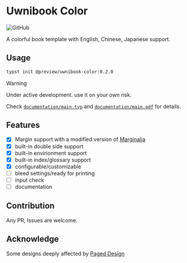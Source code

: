 # Uwnibook Color
![GitHub](https://img.shields.io/badge/github-%23121011.svg?style=for-the-badge&logo=github&logoColor=white)

A colorful book template with English, Chinese, Japanese support.

## Usage
```sh
typst init @preview/uwnibook-color:0.2.0
```
> [!WARNING]
> Under active development. use it on your own risk.

Check [`documentation/main.typ`](https://github.com/uwni/uwnibook-color/blob/main/documentation/main.typ) and [`documentation/main.pdf`](https://github.com/uwni/uwnibook-color/blob/main/documentation/main.pdf) for details.

## Features
- [x] Margin support with a modified version of [Marginalia](https://github.com/nleanba/typst-marginalia)
- [x] built-in double side support
- [x] built-in envirionment support
- [x] built-in index/glossary support
- [x] configurable/customizable
- [ ] bleed settings/ready for printing
- [ ] input check
- [ ] documentation

## Contribution
Any PR, Issues are welcome.

## Acknowledge
Some designs deeply affected by [Paged Design](https://github.com/electricbookworks/paged-design#readme)
